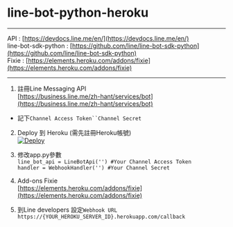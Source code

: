 # line-bot-python-heroku
***
API : [https://devdocs.line.me/en/](https://devdocs.line.me/en/)  
line-bot-sdk-python : [https://github.com/line/line-bot-sdk-python](https://github.com/line/line-bot-sdk-python)  
Fixie : [https://elements.heroku.com/addons/fixie](https://elements.heroku.com/addons/fixie)
***

1. 註冊Line Messaging API  
[https://business.line.me/zh-hant/services/bot](https://business.line.me/zh-hant/services/bot)  
 - 記下`Channel Access Token``Channel Secret`

2. Deploy 到 Heroku (需先註冊Heroku帳號)  
[![Deploy](https://www.herokucdn.com/deploy/button.svg)](https://heroku.com/deploy?template=https://github.com/keang1996/line-bot-python-heroku)

3. 修改app.py參數  
`line_bot_api = LineBotApi('') #Your Channel Access Token`  
`handler = WebhookHandler('') #Your Channel Secret` 

4. Add-ons Fixie  
[https://elements.heroku.com/addons/fixie](https://elements.heroku.com/addons/fixie) 

5. 到Line developers 設定`Webhook URL`  
`https://{YOUR_HEROKU_SERVER_ID}.herokuapp.com/callback`
